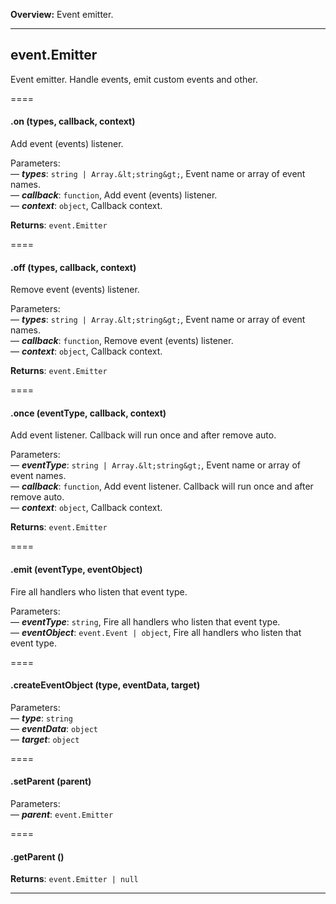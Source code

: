 **Overview:** Event emitter.
* * *



## event.Emitter

Event emitter. Handle events, emit custom events and other.




====
#### .on (types, callback, context) 

Add event (events) listener.

Parameters:<br>
— ***types***: `string | Array.&lt;string&gt;`, Event name or array of event names.<br>
— ***callback***: `function`, Add event (events) listener.<br>
— ***context***: `object`, Callback context.<br>

**Returns**: `event.Emitter`

====
#### .off (types, callback, context) 

Remove event (events) listener.

Parameters:<br>
— ***types***: `string | Array.&lt;string&gt;`, Event name or array of event names.<br>
— ***callback***: `function`, Remove event (events) listener.<br>
— ***context***: `object`, Callback context.<br>

**Returns**: `event.Emitter`

====
#### .once (eventType, callback, context) 

Add event listener. Callback will run once and after remove auto.

Parameters:<br>
— ***eventType***: `string | Array.&lt;string&gt;`, Event name or array of event names.<br>
— ***callback***: `function`, Add event listener. Callback will run once and after remove auto.<br>
— ***context***: `object`, Callback context.<br>

**Returns**: `event.Emitter`

====
#### .emit (eventType, eventObject) 

Fire all handlers who listen that event type.

Parameters:<br>
— ***eventType***: `string`, Fire all handlers who listen that event type.<br>
— ***eventObject***: `event.Event | object`, Fire all handlers who listen that event type.<br>


====
#### .createEventObject (type, eventData, target) 

Parameters:<br>
— ***type***: `string`<br>
— ***eventData***: `object`<br>
— ***target***: `object`<br>


====
#### .setParent (parent) 

Parameters:<br>
— ***parent***: `event.Emitter`<br>


====
#### .getParent () 


**Returns**: `event.Emitter | null`



* * *




